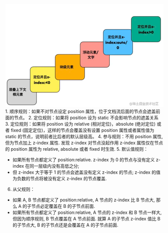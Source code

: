 <img src='/静态资源/img/z-index层级.png'>
1. 顺序规则：如果不对节点设定 position 属性，位于文档流后面的节点会遮盖前面的节点。
2. 定位规则：如果将 position 设为 static 不会影响节点的遮盖关系
3. 定位规则：如果将 position 设为 relative (相对定位)，absolute (绝对定位) 或者 fixed (固定定位)，这样的节点会覆盖没有设置 position 属性或者属性值为 static 的节点，说明前者比后者的默认层级高。
4. 参与规则：不用 position 属性, 但为节点加上 z-index 属性. 发现 z-index 对节点没起作用 z-index 属性仅在节点的 position 属性为 relative, absolute 或者 fixed 时生效.
5. 默认值规则：

- 如果所有节点都定义了 position:relative. z-index 为 0 的节点与没有定义 z-index 在同一层级内没有高低之分;
- 但 z-index 大于等于 1 的节点会遮盖没有定义 z-index 的节点; z-index 的值为负数的节点将被没有定义 z-index 的节点覆盖.

6. 从父规则：

- 如果 A, B 节点都定义了 position:relative, A 节点的 z-index 比 B 节点大, 那么 A 的子节点必定覆盖在 B 的子节点前面.
- 如果所有节点都定义了 position:relative, A 节点的 z-index 和 B 节点一样大, 但因为顺序规则, B 节点覆盖在 A 节点前面. 就算 A 的子节点 z-index 值比 B 的子节点大, B 的子节点还是会覆盖在 A 的子节点前面.
